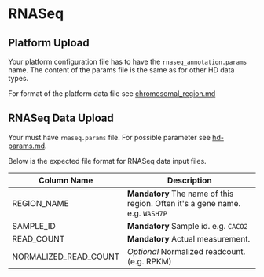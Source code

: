 # RNASeq

## Platform Upload

Your platform configuration file has to have the `rnaseq_annotation.params` name.
The content of the params file is the same as for other HD data types.

For format of the platform data file see [chromosomal_region.md](chromosomal_region.md)

## RNASeq Data Upload

Your must have `rnaseq.params` file. For possible parameter see [hd-params.md](hd-params.md).

Below is the expected file format for RNASeq data input files.

| Column Name | Description |
--------------|--------------
| REGION_NAME | **Mandatory** The name of this region. Often it's a gene name. e.g. `WASH7P` |
| SAMPLE_ID | **Mandatory** Sample id. e.g. `CACO2` |
| READ_COUNT | **Mandatory** Actual measurement. |
| NORMALIZED_READ_COUNT | *Optional* Normalized readcount. (e.g. RPKM) |


